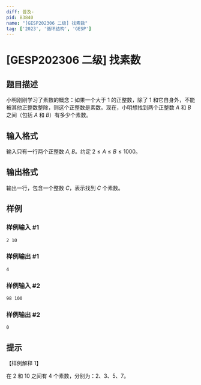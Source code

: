 ```yaml
---
diff: 普及-
pid: B3840
name: "[GESP202306 二级] 找素数"
tag: ['2023', '循环结构', 'GESP']
---
```

# [GESP202306 二级] 找素数
## 题目描述

小明刚刚学习了素数的概念：如果一个大于 $1$ 的正整数，除了 $1$ 和它自身外，不能被其他正整数整除，则这个正整数是素数。现在，小明想找到两个正整数 $A$ 和 $B$ 之间（包括 $A$ 和 $B$）有多少个素数。
## 输入格式

输入只有一行两个正整数 $A, B$。约定 $2 \le A \le B \le 1000$。
## 输出格式

输出一行，包含一个整数 $C$，表示找到 $C$ 个素数。
## 样例

### 样例输入 #1
```
2 10
```
### 样例输出 #1
```
4
```
### 样例输入 #2
```
98 100
```
### 样例输出 #2
```
0
```
## 提示

【样例解释 1】

在 $2$ 和 $10$ 之间有 $4$ 个素数，分别为：$2$、$3$、$5$、$7$。
